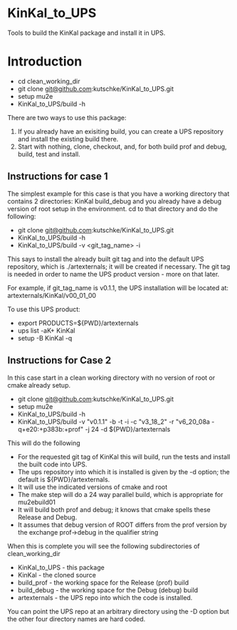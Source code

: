 # KinKal_to_UPS
Tools to build the KinKal package and install it in UPS.

# Introduction

* cd clean_working_dir
* git clone git@github.com:kutschke/KinKal_to_UPS.git
* setup mu2e
* KinKal_to_UPS/build -h

There are two ways to use this package:
  1) If you already have an exisiting build, you can create a UPS repository and install the existing build there.
  2) Start with nothing, clone, checkout, and, for both build prof and debug, build, test and install.

## Instructions for case 1

The simplest example for this case is that you have a working directory that contains 2 directories:
  KinKal build_debug
and you already have a debug version of root setup in the environment.  cd to that directory and do
the following:

* git clone git@github.com:kutschke/KinKal_to_UPS.git
* KinKal_to_UPS/build -h
* KinKal_to_UPS/build -v <git_tag_name> -i

This says to install the already built git tag and into the default UPS repository, which is ./artexternals;
it will be created if necessary.  The git tag is needed in order to name the UPS product version - more on
that later.

For example, if git_tag_name is v0.1.1, the UPS installation will be located at:
  artexternals/KinKal/v00_01_00

To use this UPS product:

* export PRODUCTS=${PWD}/artexternals
* ups list -aK+ KinKal
* setup -B KinKal <version> -q<qualifiers>

## Instructions for Case 2

In this case start in a clean working directory with no version of root or cmake already setup.

* git clone git@github.com:kutschke/KinKal_to_UPS.git
* setup mu2e
* KinKal_to_UPS/build -h
* KinKal_to_UPS/build -v "v0.1.1" -b -t -i -c "v3_18_2" -r "v6_20_08a -q+e20:+p383b:+prof" -j 24   -d ${PWD}/artexternals

This will do the following
* For the requested git tag of KinKal this will build, run the tests and install the built code into UPS.
* The ups repository into which it is installed is given by the -d option; the default is ${PWD}/artexternals.
* It will use the indicated versions of cmake and root
* The make step will do a 24 way parallel build, which is appropriate for mu2ebuild01
* It will build both prof and debug; it knows that cmake spells these Release and Debug.
* It assumes that debug version of ROOT differs from the prof version by the exchange prof->debug in the qualifier string

When this is complete you will see the following subdirectories of clean_working_dir
* KinKal_to_UPS - this package
* KinKal        - the cloned source
* build_prof    - the working space for the Release (prof) build
* build_debug   - the working space for the Debug (debug) build
* artexternals  - the UPS repo into which the code is installed.

You can point the UPS repo at an arbitrary directory using the -D option but the other four directory names are hard coded.
